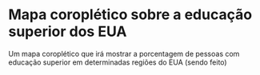 # Mapa coroplético sobre a educação superior dos EUA
Um mapa coroplético que irá mostrar a porcentagem de pessoas com educação superior em determinadas regiões do EUA
(sendo feito)